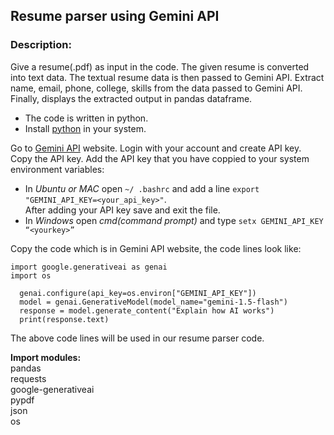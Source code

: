 ## Resume parser using Gemini API
### Description:
Give a resume(.pdf) as input in the code. The given resume is converted into text data. The textual resume data is then passed to Gemini API. Extract name, email, phone, college, skills from the data passed to Gemini API. Finally, displays the extracted output in pandas dataframe.

- The code is written in python.
- Install [python](https://www.python.org) in your system.

Go to [Gemini API](https://ai.google.dev/) website. Login with your account and create API key.  
Copy the API key. Add the API key that you have coppied to your system environment variables:  
- In *Ubuntu or MAC* open ``~/ .bashrc`` and add a line ``export "GEMINI_API_KEY=<your_api_key>"``.  
After adding your API key save and exit the file.
- In *Windows* open *cmd(command prompt)* and type ``setx GEMINI_API_KEY “<yourkey>”``

Copy the code which is in Gemini API website, the code lines look like:  
```
import google.generativeai as genai  
import os

  genai.configure(api_key=os.environ["GEMINI_API_KEY"])  
  model = genai.GenerativeModel(model_name="gemini-1.5-flash")  
  response = model.generate_content("Explain how AI works")  
  print(response.text)
```
The above code lines will be used in our resume parser code.

**Import modules:**  
pandas  
requests  
google-generativeai  
pypdf  
json  
os
